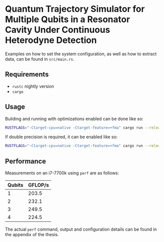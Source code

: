 # Quantum Trajectory Simulator for Multiple Qubits in a Resonator Cavity Under Continuous Heterodyne Detection
Examples on how to set the system configuration, as well as how to extract data, can be found in `src/main.rs`.

## Requirements
* `rustc` nightly version
* `cargo`

## Usage
Building and running with optimizations enabled can be done like so:

```bash
RUSTFLAGS="-Ctarget-cpu=native -Ctarget-feature=+fma" cargo run --release
```

If double precision is required, it can be enabled like so:
```bash
RUSTFLAGS="-Ctarget-cpu=native -Ctarget-feature=+fma" cargo run --release --features "double-precision"
```

## Performance
Measurements on an i7-7700k using `perf` are as follows:


| Qubits  | GFLOP/s |
| ------- | ------- |
| 1       | 203.5   |
| 2       | 232.1   |
| 3       | 249.5   |
| 4       | 224.5   |

The actual `perf` command, output and configuration details can be found in the appendix of the thesis.
